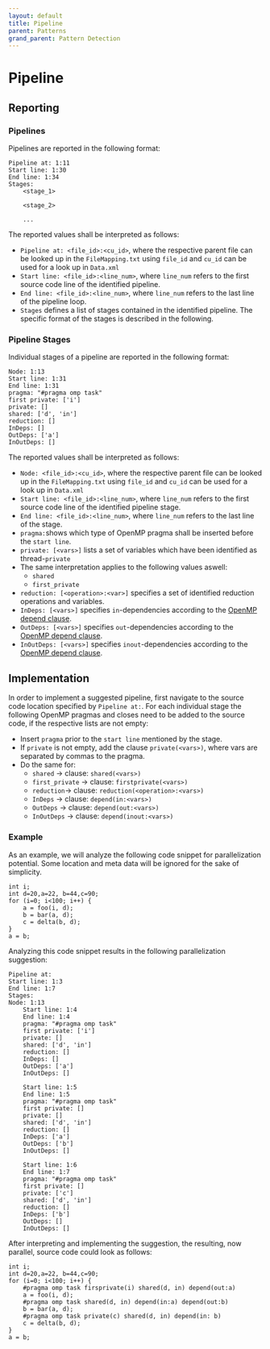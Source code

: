 ```yaml
---
layout: default
title: Pipeline
parent: Patterns
grand_parent: Pattern Detection
---
```


# Pipeline

## Reporting

### Pipelines
Pipelines are reported in the following format:
```
Pipeline at: 1:11
Start line: 1:30
End line: 1:34
Stages:
    <stage_1>

    <stage_2>

    ...
```
The reported values shall be interpreted as follows:
* `Pipeline at: <file_id>:<cu_id>`, where the respective parent file can be looked up in the `FileMapping.txt` using `file_id` and `cu_id` can be used for a look up in `Data.xml`
* `Start line: <file_id>:<line_num>`, where `line_num` refers to the first source code line of the identified pipeline.
* `End line: <file_id>:<line_num>`, where `line_num` refers to the last line of the pipeline loop.
* `Stages` defines a list of stages contained in the identified pipeline. The specific format of the stages is described in the following.

### Pipeline Stages
Individual stages of a pipeline are reported in the following format:
```
Node: 1:13
Start line: 1:31
End line: 1:31
pragma: "#pragma omp task"
first private: ['i']
private: []
shared: ['d', 'in']
reduction: []
InDeps: []
OutDeps: ['a']
InOutDeps: []
```

The reported values shall be interpreted as follows:
* `Node: <file_id>:<cu_id>`, where the respective parent file can be looked up in the `FileMapping.txt` using `file_id` and `cu_id` can be used for a look up in `Data.xml`
* `Start line: <file_id>:<line_num>`, where `line_num` refers to the first source code line of the identified pipeline stage.
* `End line: <file_id>:<line_num>`, where `line_num` refers to the last line of the stage.
* `pragma:`shows which type of OpenMP pragma shall be inserted before the `start line`.
* `private: [<vars>]` lists a set of variables which have been identified as thread-`private`
* The same interpretation applies to the following values aswell:
    * `shared`
    * `first_private`
* `reduction: [<operation>:<var>]` specifies a set of identified reduction operations and variables.
* `InDeps: [<vars>]` specifies `in`-dependencies according to the [OpenMP depend clause](https://www.openmp.org/spec-html/5.0/openmpsu99.html).
* `OutDeps: [<vars>]` specifies `out`-dependencies according to the [OpenMP depend clause](https://www.openmp.org/spec-html/5.0/openmpsu99.html).
* `InOutDeps: [<vars>]` specifies `inout`-dependencies according to the [OpenMP depend clause](https://www.openmp.org/spec-html/5.0/openmpsu99.html).


## Implementation
In order to implement a suggested pipeline, first navigate to the source code location specified by `Pipeline at:`.
For each individual stage the following OpenMP pragmas and closes need to be added to the source code, if the respective lists are not empty:
* Insert `pragma` prior to the `start line` mentioned by the stage.
* If `private` is not empty, add the clause `private(<vars>)`, where vars are separated by commas to the pragma.
* Do the same for:
    * `shared` -> clause: `shared(<vars>)`
    * `first_private` -> clause: `firstprivate(<vars>)`
    * `reduction`-> clause: `reduction(<operation>:<vars>)`
    * `InDeps` -> clause: `depend(in:<vars>)`
    * `OutDeps` -> clause: `depend(out:<vars>)`
    * `InOutDeps` -> clause: `depend(inout:<vars>)`


### Example
As an example, we will analyze the following code snippet for parallelization potential. Some location and meta data will be ignored for the sake of simplicity.

    int i;
    int d=20,a=22, b=44,c=90;
    for (i=0; i<100; i++) {
        a = foo(i, d);
        b = bar(a, d);
        c = delta(b, d);
    }
    a = b;

Analyzing this code snippet results in the following parallelization suggestion:
```
Pipeline at:
Start line: 1:3
End line: 1:7
Stages:
Node: 1:13
	Start line: 1:4
	End line: 1:4
	pragma: "#pragma omp task"
	first private: ['i']
	private: []
	shared: ['d', 'in']
	reduction: []
	InDeps: []
	OutDeps: ['a']
	InOutDeps: []

	Start line: 1:5
	End line: 1:5
	pragma: "#pragma omp task"
	first private: []
	private: []
	shared: ['d', 'in']
	reduction: []
	InDeps: ['a']
	OutDeps: ['b']
	InOutDeps: []

	Start line: 1:6
	End line: 1:7
	pragma: "#pragma omp task"
	first private: []
	private: ['c']
	shared: ['d', 'in']
	reduction: []
	InDeps: ['b']
	OutDeps: []
	InOutDeps: []
```

After interpreting and implementing the suggestion, the resulting, now parallel, source code could look as follows:

    int i;
    int d=20,a=22, b=44,c=90;
    for (i=0; i<100; i++) {
        #pragma omp task firsprivate(i) shared(d, in) depend(out:a)
        a = foo(i, d);
        #pragma omp task shared(d, in) depend(in:a) depend(out:b)
        b = bar(a, d);
        #pragma omp task private(c) shared(d, in) depend(in: b)
        c = delta(b, d);
    }
    a = b;